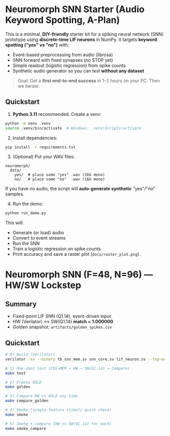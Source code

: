 # Neuromorph SNN Starter (Audio Keyword Spotting, A-Plan)

This is a minimal, **DIY-friendly** starter kit for a spiking neural network (SNN) prototype using **discrete-time LIF neurons** in NumPy. It targets **keyword spotting ("yes" vs "no")** with:
- Event-based preprocessing from audio (librosa)
- SNN forward with fixed synapses (no STDP yet)
- Simple readout (logistic regression) from spike counts
- Synthetic audio generator so you can test **without any dataset**

> Goal: Get a **first end-to-end success** in 1–2 hours on your PC. Then we iterate.

## Quickstart

1) **Python 3.11** recommended. Create a venv:
```bash
python -m venv .venv
source .venv/bin/activate  # Windows: .venv\Scripts\activate
```

2) Install dependencies:
```bash
pip install -r requirements.txt
```

3) (Optional) Put your WAV files:
```
neuromorph/
  data/
    yes/  # place some "yes" .wav (16k mono)
    no/   # place some "no"  .wav (16k mono)
```
If you have no audio, the script will **auto-generate synthetic** "yes"/"no" samples.

4) Run the demo:
```bash
python run_demo.py
```

This will:
- Generate (or load) audio
- Convert to event streams
- Run the SNN
- Train a logistic regression on spike counts
- Print accuracy and save a raster plot (`docs/raster_plot.png`).

# Neuromorph SNN (F=48, N=96) — HW/SW Lockstep

## Summary
- Fixed-point LIF SNN (Q1.14), event-driven input
- HW (Verilator) ↔ SW(Q1.14) **match = 1.000000**
- Golden snapshot: `artifacts/golden_spikes.csv`

## Quickstart
```bash
# 0) Build (Verilator)
verilator -sv --binary tb_snn_mem.sv snn_core.sv lif_neuron.sv --top-module tb_snn_mem

# 1) One-shot test (CSV→MEM → HW → SW(Q1.14) → Compare)
make test

# 2) Freeze GOLD
make golden

# 3) Compare HW vs GOLD any time
make compare_golden

# 4) Smoke (single-feature stimuli quick check)
make smoke

# 5) Smoke + compare (HW vs SW(Q1.14) for each)
make smoke_compare
